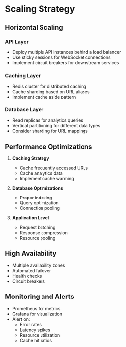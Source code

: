 # Scaling Strategy

## Horizontal Scaling

### API Layer

- Deploy multiple API instances behind a load balancer
- Use sticky sessions for WebSocket connections
- Implement circuit breakers for downstream services

### Caching Layer

- Redis cluster for distributed caching
- Cache sharding based on URL aliases
- Implement cache aside pattern

### Database Layer

- Read replicas for analytics queries
- Vertical partitioning for different data types
- Consider sharding for URL mappings

## Performance Optimizations

1. **Caching Strategy**

   - Cache frequently accessed URLs
   - Cache analytics data
   - Implement cache warming

2. **Database Optimizations**

   - Proper indexing
   - Query optimization
   - Connection pooling

3. **Application Level**
   - Request batching
   - Response compression
   - Resource pooling

## High Availability

- Multiple availability zones
- Automated failover
- Health checks
- Circuit breakers

## Monitoring and Alerts

- Prometheus for metrics
- Grafana for visualization
- Alert on:
  - Error rates
  - Latency spikes
  - Resource utilization
  - Cache hit ratios
